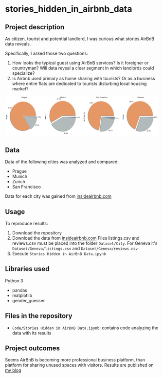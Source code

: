 # stories_hidden_in_airbnb_data

## Project description
As citizen, tourist and potential landlord,
I was curious what stories AirBnB data reveals.

Specifically, I asked those two questions:
1. How looks the typical guest using AirBnB services? Is it foreigner or countryman? Will data reveal a clear segment in which landlords could specialize?
2. Is Airbnb used primary as home sharing with tourists? Or as a business where entire flats are dedicated to tourists disturbing local housing market?

![ratio entire apartment rented](ratio_entire_apartment_rented.png)
## Data
Data of the following cities was analyzed and compared:
- Prague
- Munich
- Zurich
- San Francisco

Data for each city was gained from [insideairbnb.com](http://insideairbnb.com/get-the-data.html)
   
## Usage
To reproduce results: 
1. Download the repository 
2. Download the data from [insideairbnb.com](http://insideairbnb.com/get-the-data.html) Files listings.csv and reviews.csv must be placed into the folder `Dataset/City`. For Geneva it's `Dataset/Geneva/listings.csv` and `Dataset/Geneva/reviews.csv`
3. Execute `Stories Hidden in AirBnB Data.ipynb` 
 
## Libraries used
Python 3
- pandas
- matplotlib
- gender_guesser

## Files in the repository
- `Code/Stories Hidden in AirBnB Data.ipynb`: contains code analyzing the data with its results

## Project outcomes

Seems AirBnB is becoming more professional business platform, than platform for sharing unused spaces with visitors.
Results are published on [my blog](https://jmarcan.github.io/jekyll/update/2020/01/25/Stories-Hidden-In-AirBnB-Data.html)

